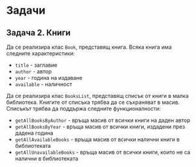# Задачи

## Задача 2. Книги
Да се реализира клас `Book`, представящ книга.
Всяка книга има следните характеристики:

- `title` - заглавие
- `author` - автор
- `year` - година на издаване
- `available` - наличност

Да се реализира клас `BooksList`, представящ списък от книги в малка библиотека.
Книгите от списъка трябва да се съхраняват в масив.
Списъкът трябва да поддържа следните функционалности:

- `getAllBooksByAuthor` - връща масив от всички книги на даден автор
- `getAllBooksByYear` - връща масив от всички книги, издадени през дадена година
- `getAllAvailableBooks` - връща масив от всички налични книги в библиотеката
- `getAllUnavailableBooks` - връща масив от всички книги, които не са налични
в библиотеката
